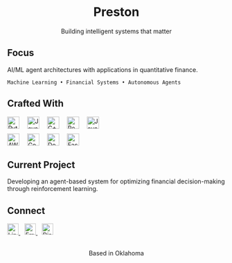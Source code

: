 <div align="center">
  <h1>Preston</h1>
  <p>Building intelligent systems that matter</p>
</div>

## Focus

AI/ML agent architectures with applications in quantitative finance.

```
Machine Learning • Financial Systems • Autonomous Agents
```

## Crafted With

<div align="left">
  <img src="https://cdn.jsdelivr.net/gh/devicons/devicon/icons/python/python-original.svg" height="28" alt="Python" />
  <img width="10" />
  <img src="https://cdn.jsdelivr.net/gh/devicons/devicon/icons/java/java-original.svg" height="28" alt="Java" />
  <img width="10" />
  <img src="https://cdn.jsdelivr.net/gh/devicons/devicon/icons/cplusplus/cplusplus-original.svg" height="28" alt="C++" />
  <img width="10" />
  <img src="https://cdn.jsdelivr.net/gh/devicons/devicon/icons/react/react-original.svg" height="28" alt="React" />
  <img width="10" />
  <img src="https://cdn.jsdelivr.net/gh/devicons/devicon/icons/javascript/javascript-original.svg" height="28" alt="JavaScript" />
</div>

<div align="left" style="padding-top: 8px">
  <img src="https://cdn.jsdelivr.net/gh/devicons/devicon/icons/amazonwebservices/amazonwebservices-original.svg" height="28" alt="AWS" />
  <img width="10" />
  <img src="https://cdn.jsdelivr.net/gh/devicons/devicon/icons/googlecloud/googlecloud-original.svg" height="28" alt="Google Cloud" />
  <img width="10" />
  <img src="https://cdn.jsdelivr.net/gh/devicons/devicon/icons/docker/docker-original.svg" height="28" alt="Docker" />
  <img width="10" />
  <img src="https://cdn.jsdelivr.net/gh/devicons/devicon/icons/fastapi/fastapi-original.svg" height="28" alt="FastAPI" />
</div>

## Current Project

Developing an agent-based system for optimizing financial decision-making through reinforcement learning.

## Connect

<div align="left">
  <a href="https://www.linkedin.com/in/pdj5/">
    <img src="https://img.shields.io/badge/LinkedIn-0A66C2?style=for-the-badge&logo=linkedin&logoColor=white" height="26" alt="LinkedIn" />
  </a>
  <a href="mailto:prestondjones7@gmail.com" style="margin-left: 10px">
    <img src="https://img.shields.io/badge/Email-000000?style=for-the-badge&logo=gmail&logoColor=white" height="26" alt="Email" />
  </a>
  <a href="https://discord.com/users/408469444646666250" style="margin-left: 10px">
    <img src="https://img.shields.io/badge/Discord-5865F2?style=for-the-badge&logo=discord&logoColor=white" height="26" alt="Discord" />
  </a>
</div>

<div align="center">
  <br>
  <p>Based in Oklahoma</p>
</div>
